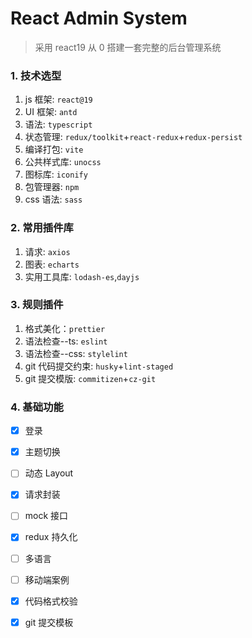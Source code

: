# React Admin System

> 采用 react19 从 0 搭建一套完整的后台管理系统

### 1. 技术选型

1. js 框架: `react@19`
2. UI 框架: `antd`
3. 语法: `typescript`
4. 状态管理: `redux/toolkit`+`react-redux`+`redux-persist`
5. 编译打包: `vite`
6. 公共样式库: `unocss`
7. 图标库: `iconify`
8. 包管理器: `npm`
9. css 语法: `sass`

### 2. 常用插件库

1. 请求: `axios`
2. 图表: `echarts`
3. 实用工具库: `lodash-es`,`dayjs`

### 3. 规则插件

1. 格式美化：`prettier`
2. 语法检查--ts: `eslint`
3. 语法检查--css: `stylelint`
4. git 代码提交约束: `husky`+`lint-staged`
5. git 提交模版: `commitizen`+`cz-git`

### 4. 基础功能

- [x] 登录
- [x] 主题切换
- [ ] 动态 Layout
- [x] 请求封装
- [ ] mock 接口
- [x] redux 持久化
- [ ] 多语言
- [ ] 移动端案例
- [x] 代码格式校验
- [x] git 提交模板

